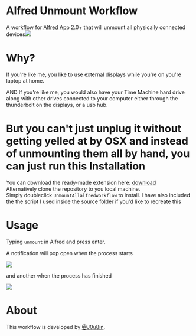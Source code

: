 Alfred Unmount Workflow
=======================

A workflow for [Alfred App](http://www.alfredapp.com) 2.0+ that will unmount all physically connected devices![](http://i.imgur.com/gxaeZ3k.png?1)

Why?
======
If you're like me, you like to use external displays while you're on you're laptop at home.

AND If you're like me, you would also have your Time Machine hard drive along with other drives connected to your computer either through the thunderbolt on the displays, or a usb hub.

But you can't just unplug it without getting yelled at by OSX and instead of unmounting them all by hand, you can just run this
Installation
======

You can download the ready-made extension here: [download](http://cl.ly/3d0r410u3P1X)  
Alternatively clone the repository to you local machine.  
Simply doubleclick `UnmountAllalfredworkflow` to install.
I have also included the the script I used inside the source folder if you'd like to recreate this

Usage
======

Typing `unmount` in Alfred and press enter. 

A notification will pop open when the process starts

![](http://i.imgur.com/Twdo3cv.png)

and another when the process has finished

![](http://i.imgur.com/N1tPsMN.png)

About
=====

This workflow is developed by [@J0u8in](http://twitter.com/J0u8in).
   
    
